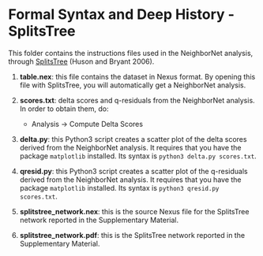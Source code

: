 # Formal Syntax and Deep History - SplitsTree
This folder contains the instructions files used in the NeighborNet analysis, through [SplitsTree](https://software-ab.informatik.uni-tuebingen.de/download/splitstree4/welcome.html) (Huson and Bryant 2006).

1. **table.nex**: this file contains the dataset in Nexus format. By opening this file with SplitsTree, you will automatically get a NeighborNet analysis.

2. **scores.txt**: delta scores and q-residuals from the NeighborNet analysis. In order to obtain them, do:
    * Analysis -> Compute Delta Scores
    
3. **delta.py**: this Python3 script creates a scatter plot of the delta scores derived from the NeighborNet analysis. It requires that you have the package ```matplotlib``` installed. Its syntax is ```python3 delta.py scores.txt```.

4. **qresid.py**: this Python3 script creates a scatter plot of the q-residuals derived from the NeighborNet analysis. It requires that you have the package ```matplotlib``` installed. Its syntax is ```python3 qresid.py scores.txt```.

5. **splitstree_network.nex**: this is the source Nexus file for the SplitsTree network reported in the Supplementary Material.

6. **splitstree_network.pdf**: this is the SplitsTree network reported in the Supplementary Material.




